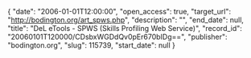 {
  "date": "2006-01-01T12:00:00", 
  "open_access": true, 
  "target_url": "http://bodington.org/art_spws.php", 
  "description": "", 
  "end_date": null, 
  "title": "DeL eTools - SPWS (Skills Profiling Web Service)", 
  "record_id": "20060101T120000/CDsbxWGDdQv0pEr670bIDg==", 
  "publisher": "bodington.org", 
  "slug": 115739, 
  "start_date": null
}

